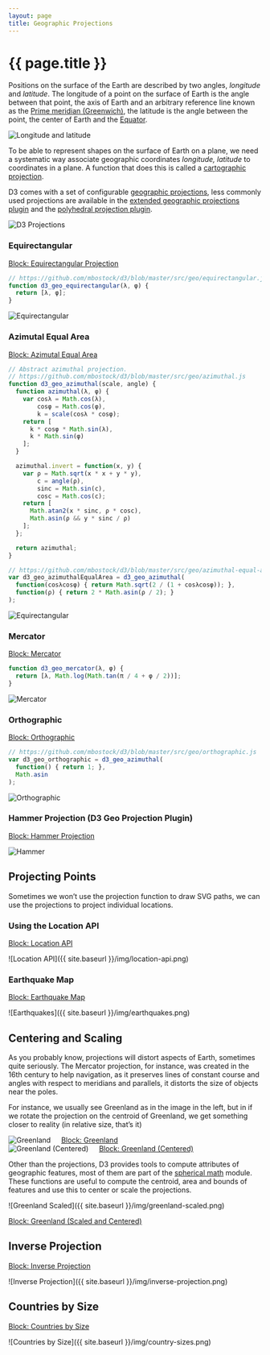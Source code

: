 ```yaml
---
layout: page
title: Geographic Projections
---
```


# {{ page.title }}

Positions on the surface of the Earth are described by two angles, _longitude_ and _latitude_. The longitude of a point on the surface of Earth is the angle between that point, the axis of Earth and an arbitrary reference line known as the  [Prime meridian (Greenwich)](https://en.wikipedia.org/wiki/Prime_meridian_(Greenwich)), the latitude is the angle between the point, the center of Earth and the [Equator](https://en.wikipedia.org/wiki/Equator).

<img class="image-60" src="{{ site.baseurl }}/img/long-lat.png" alt="Longitude and latitude"/>

To be able to represent shapes on the surface of Earth on a plane, we need a systematic way associate geographic coordinates _longitude, latitude_ to coordinates in a plane. A function that does this is called a [cartographic projection](https://en.wikipedia.org/wiki/Map_projection).

D3 comes with a set of configurable [geographic projections](https://github.com/mbostock/d3/wiki/Geo-Projections), less commonly used projections are available in the [extended geographic projections plugin](https://github.com/d3/d3-geo-projection) and the [polyhedral projection plugin](https://github.com/d3/d3-plugins/tree/master/geo/polyhedron).

<img class="image-80" src="{{ site.baseurl }}/img/d3-projections.png" alt="D3 Projections"/>


### Equirectangular

[Block: Equirectangular Projection](http://bl.ocks.org/pnavarrc/7dbc309801d07610de44)

```js
// https://github.com/mbostock/d3/blob/master/src/geo/equirectangular.js
function d3_geo_equirectangular(λ, φ) {
  return [λ, φ];
}
```

<img src="{{ site.baseurl }}/img/equirectangular.png" alt="Equirectangular"/>


### Azimutal Equal Area

[Block: Azimutal Equal Area](http://bl.ocks.org/pnavarrc/278fa3086de22d1e2807)

```js
// Abstract azimuthal projection.
// https://github.com/mbostock/d3/blob/master/src/geo/azimuthal.js
function d3_geo_azimuthal(scale, angle) {
  function azimuthal(λ, φ) {
    var cosλ = Math.cos(λ),
        cosφ = Math.cos(φ),
        k = scale(cosλ * cosφ);
    return [
      k * cosφ * Math.sin(λ),
      k * Math.sin(φ)
    ];
  }

  azimuthal.invert = function(x, y) {
    var ρ = Math.sqrt(x * x + y * y),
        c = angle(ρ),
        sinc = Math.sin(c),
        cosc = Math.cos(c);
    return [
      Math.atan2(x * sinc, ρ * cosc),
      Math.asin(ρ && y * sinc / ρ)
    ];
  };

  return azimuthal;
}

// https://github.com/mbostock/d3/blob/master/src/geo/azimuthal-equal-area.js
var d3_geo_azimuthalEqualArea = d3_geo_azimuthal(
  function(cosλcosφ) { return Math.sqrt(2 / (1 + cosλcosφ)); },
  function(ρ) { return 2 * Math.asin(ρ / 2); }
);
```

<img class="image-60" src="{{ site.baseurl }}/img/azimutal-equal-area.png" alt="Equirectangular"/>


### Mercator

[Block: Mercator](http://bl.ocks.org/pnavarrc/85bccaa9a9c85f8fcc06)

```js
function d3_geo_mercator(λ, φ) {
  return [λ, Math.log(Math.tan(π / 4 + φ / 2))];
}
```

<img class="image-60" src="{{ site.baseurl }}/img/mercator.png" alt="Mercator"/>


### Orthographic

[Block: Orthographic](http://bl.ocks.org/pnavarrc/37b9451de2bf03b2ced9)

```js
// https://github.com/mbostock/d3/blob/master/src/geo/orthographic.js
var d3_geo_orthographic = d3_geo_azimuthal(
  function() { return 1; },
  Math.asin
);
```

<img src="{{ site.baseurl }}/img/orthographic.png" alt="Orthographic"/>


### Hammer Projection (D3 Geo Projection Plugin)

[Block: Hammer Projection](http://bl.ocks.org/pnavarrc/d920008a82f67ef2722d)

<img src="{{ site.baseurl }}/img/d3-geo-projection-plugin.png" alt="Hammer"/>

## Projecting Points

Sometimes we won’t use the projection function to draw SVG paths, we can use the projections to project individual locations.


### Using the Location API

[Block: Location API](http://bl.ocks.org/pnavarrc/97a30792badaa68e195a)

![Location API]({{ site.baseurl }}/img/location-api.png)


### Earthquake Map

[Block: Earthquake Map](http://bl.ocks.org/pnavarrc/55e9082ac7a5a344b4ee)

![Earthquakes]({{ site.baseurl }}/img/earthquakes.png)


## Centering and Scaling


As you probably know, projections will distort aspects of Earth, sometimes quite seriously. The Mercator projection, for instance, was created in the 16th century to help navigation, as it preserves lines of constant course and angles with respect to meridians and parallels, it distorts the size of objects near the poles.

For instance, we usually see Greenland as in the image in the left, but in if we rotate the projection on the centroid of Greenland, we get something closer to reality (in relative size, that’s it)

<div class="container">
  <div class="rows cols-image">
    <div class="six columns">
      <img src="{{ site.baseurl }}/img/greenland-default.png" alt="Greenland"/>
      <a href="http://bl.ocks.org/pnavarrc/b77465f09de3fce556b7">Block: Greenland</a>
    </div>
    <div class="six columns">
      <img src="{{ site.baseurl }}/img/greenland-centered.png" alt="Greenland (Centered)"/>
      <a href="http://bl.ocks.org/pnavarrc/0fa582d6eff29799600c">Block: Greenland (Centered)</a>
    </div>
  </div>
</div>

Other than the projections, D3 provides tools to compute attributes of geographic features, most of them are part of the [spherical math](https://github.com/mbostock/d3/wiki/Geo-Paths#spherical-math) module. These functions are useful to compute the centroid, area and bounds of features and use this to center or scale the projections.

![Greenland Scaled]({{ site.baseurl }}/img/greenland-scaled.png)

[Block: Greenland (Scaled and Centered)](http://bl.ocks.org/pnavarrc/fb47d4cab4592e390323)


## Inverse Projection

[Block: Inverse Projection](http://bl.ocks.org/pnavarrc/5bb1a7c2b4c5b624bb83)

![Inverse Projection]({{ site.baseurl }}/img/inverse-projection.png)

## Countries by Size

[Block: Countries by Size](http://bl.ocks.org/pnavarrc/12e05466d99b99dbee85)

![Countries by Size]({{ site.baseurl }}/img/country-sizes.png)
